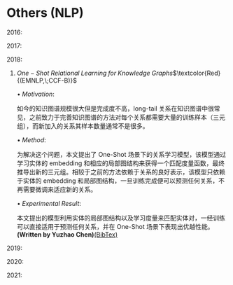 # Others (NLP)

2016:

2017:

2018:

1. $One-Shot\;Relational\;Learning\;for\;Knowledge\;Graphs$$\textcolor{Red}{(EMNLP,\;CCF-B)}$

   $\bullet\;Motivation:$

     如今的知识图谱规模很大但是完成度不高，long-tail 关系在知识图谱中很常见，之前致力于完善知识图谱的方法对每个关系都需要大量的训练样本（三元组），而新加入的关系其样本数量通常不是很多。

   $\bullet\;Method:$

     为解决这个问题，本文提出了 One-Shot 场景下的关系学习模型，该模型通过学习实体的 embedding 和相应的局部图结构来获得一个匹配度量函数，最终推导出新的三元组。相较于之前的方法依赖于关系的良好表示，该模型只依赖于实体的 embedding 和局部图结构，一旦训练完成便可以预测任何关系，不再需要微调来适应新的关系。

   $\bullet\;Experimental\;Result:$

     本文提出的模型利用实体的局部图结构以及学习度量来匹配实体对，一经训练可以直接适用于预测任何关系，并在 One-Shot 场景下表现出优越性能。**(Written by Yuzhao Chen)**[(BibTex)](https://arxiv.org/abs/1808.09040)

2019:

2020:

2021:

